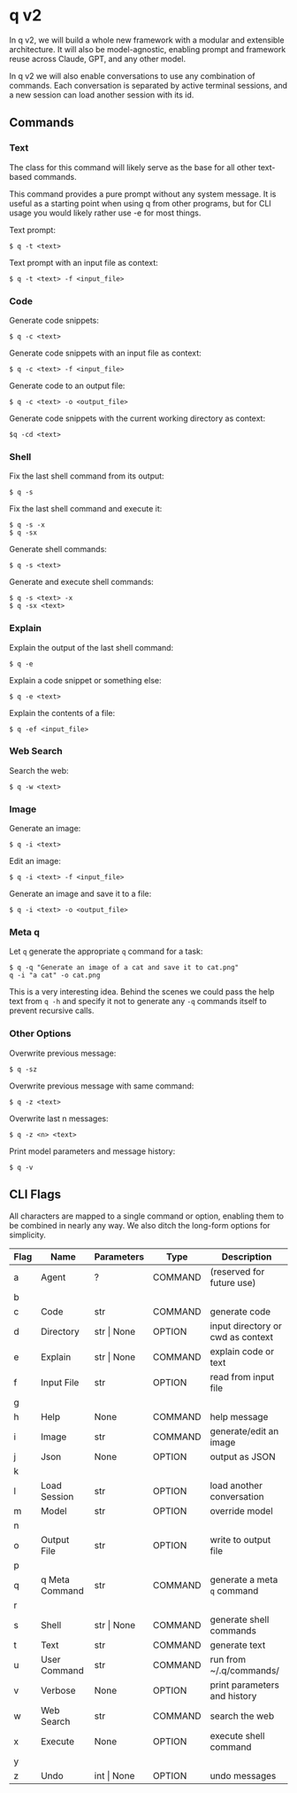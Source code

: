 # q v2

In q v2, we will build a whole new framework with a modular and extensible architecture. It will also be model-agnostic, enabling prompt and framework reuse across Claude, GPT, and any other model.

In q v2 we will also enable conversations  to use any combination of commands. Each conversation is separated by active terminal sessions, and a new session can load another session with its id.  

## Commands

### Text

The class for this command will likely serve as the base for all other text-based commands. 

This command provides a pure prompt without any system message. It is useful as a starting point when using q from other programs, but for CLI usage you would likely rather use -e for most things.

Text prompt:
```
$ q -t <text>
```

Text prompt with an input file as context:
```
$ q -t <text> -f <input_file>
```

### Code

Generate code snippets:
```
$ q -c <text>
```

Generate code snippets with an input file as context:
```
$ q -c <text> -f <input_file>
```

Generate code to an output file:
```
$ q -c <text> -o <output_file>
```

Generate code snippets with the current working directory as context:
```
$q -cd <text>
```

### Shell

Fix the last shell command from its output:
```
$ q -s
```

Fix the last shell command and execute it:
```
$ q -s -x
$ q -sx
```

Generate shell commands:
```
$ q -s <text>
```

Generate and execute shell commands:
```
$ q -s <text> -x
$ q -sx <text>
```

### Explain

Explain the output of the last shell command:
```
$ q -e
```

Explain a code snippet or something else:
```
$ q -e <text>
```

Explain the contents of a file:
```
$ q -ef <input_file>
```

### Web Search

Search the web:
```
$ q -w <text>
```

### Image

Generate an image:
```
$ q -i <text>
```

Edit an image:
```
$ q -i <text> -f <input_file>
```

Generate an image and save it to a file:
```
$ q -i <text> -o <output_file>
```

### Meta q

Let `q` generate the appropriate `q` command for a task:

```
$ q -q "Generate an image of a cat and save it to cat.png"
q -i "a cat" -o cat.png
```

This is a very interesting idea. Behind the scenes we could pass the help text from `q -h` and specify it not to generate any `-q` commands itself to prevent recursive calls.

### Other Options

Overwrite previous message:
```
$ q -sz
```

Overwrite previous message with same command:
```
$ q -z <text>
```

Overwrite last n messages:
```
$ q -z <n> <text>
```

Print model parameters and message history:
```
$ q -v
```




## CLI Flags

All characters are mapped to a single command or option, enabling them to be combined in nearly any way. We also ditch the long-form options for simplicity.

| Flag | Name           | Parameters     | Type     | Description                               |
|------|----------------|----------------|----------|-------------------------------------------|
| a    | Agent          | ?              | COMMAND  | (reserved for future use)                 |
| b    |                |                |          |                                           |
| c    | Code           | str            | COMMAND  | generate code                           |
| d    | Directory      | str \| None    | OPTION   | input directory or cwd as context       |
| e    | Explain        | str \| None    | COMMAND  | explain code or text                    |
| f    | Input File     | str            | OPTION   | read from input file                    |
| g    |                |                |          |                                           |
| h    | Help           | None           | COMMAND  | help message                            |
| i    | Image          | str            | COMMAND  | generate/edit an image                  |
| j    | Json           | None           | OPTION   | output as JSON                          |
| k    |                |                |          |                                           |
| l    | Load Session   | str            | OPTION   | load another conversation               |
| m    | Model          | str            | OPTION   | override model                          |
| n    |                |                |          |                                           |
| o    | Output File    | str            | OPTION   | write to output file                    |
| p    |                |                |          |                                           |
| q    | q Meta Command | str            | COMMAND  | generate a meta `q` command                                          |
| r    |                |                |          |                                           |
| s    | Shell          | str \| None    | COMMAND  | generate shell commands                 |
| t    | Text           | str            | COMMAND  | generate text                           |
| u    | User Command   | str            | COMMAND  | run from ~/.q/commands/                 |
| v    | Verbose        | None           | OPTION   | print parameters and history            |
| w    | Web Search     | str            | COMMAND  | search the web                          |
| x    | Execute        | None           | OPTION   | execute shell command                   |
| y    |                |                |          |                                           |
| z    | Undo           | int \| None    | OPTION   | undo messages                           |